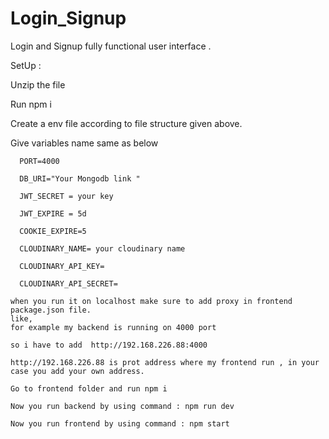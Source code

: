 # Login_Signup
Login and Signup fully functional user interface .

SetUp :

 Unzip the file
 
 Run npm i
 
Create a env file according to file structure given above.
 
 Give variables name same as below
 
      PORT=4000
      
      DB_URI="Your Mongodb link "
      
      JWT_SECRET = your key
      
      JWT_EXPIRE = 5d
      
      COOKIE_EXPIRE=5
      
      CLOUDINARY_NAME= your cloudinary name
      
      CLOUDINARY_API_KEY=
      
      CLOUDINARY_API_SECRET=
      
    when you run it on localhost make sure to add proxy in frontend package.json file. 
    like,
    for example my backend is running on 4000 port
    
    so i have to add  http://192.168.226.88:4000
    
    http://192.168.226.88 is prot address where my frontend run , in your case you add your own address.
      
    Go to frontend folder and run npm i
    
    Now you run backend by using command : npm run dev 
    
    Now you run frontend by using command : npm start
